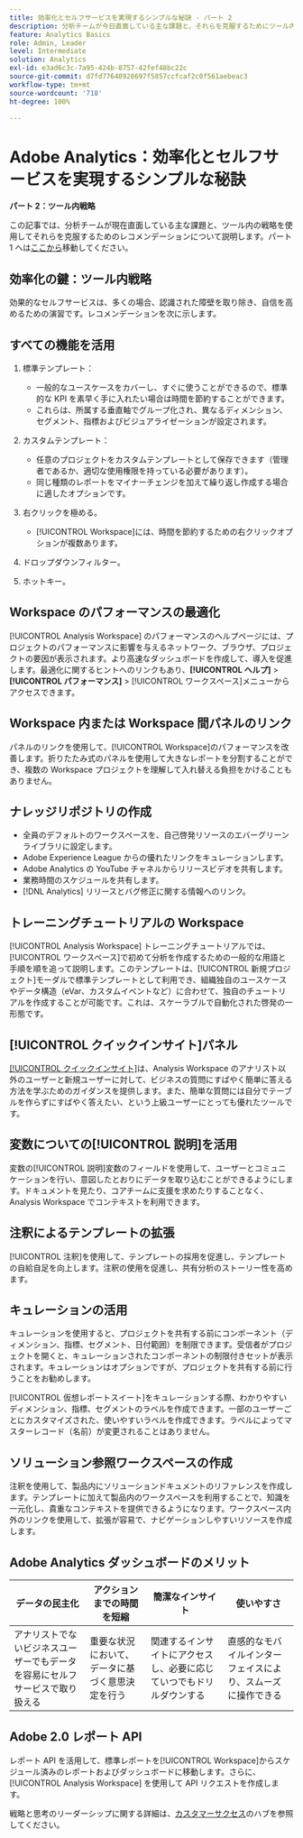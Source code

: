 ```yaml
---
title: 効率化とセルフサービスを実現するシンプルな秘訣 - パート 2
description: 分析チームが今日直面している主な課題と、それらを克服するためにツール内の戦略を使用したレコメンデーションについて説明します。
feature: Analytics Basics
role: Admin, Leader
level: Intermediate
solution: Analytics
exl-id: e3ad6c3c-7a95-424b-8757-42fef48bc22c
source-git-commit: d7fd77640928697f5857ccfcaf2c0f561aebeac3
workflow-type: tm+mt
source-wordcount: '718'
ht-degree: 100%

---
```


# Adobe Analytics：効率化とセルフサービスを実現するシンプルな秘訣

**パート 2：ツール内戦略**

この記事では、分析チームが現在直面している主な課題と、ツール内の戦略を使用してそれらを克服するためのレコメンデーションについて説明します。パート 1 へは[ここから](/help/strategy/analytics-simple-hacks-for-efficiency-part-one.md)移動してください。

## 効率化の鍵：ツール内戦略

効果的なセルフサービスは、多くの場合、認識された障壁を取り除き、自信を高めるための演習です。レコメンデーションを次に示します。

## すべての機能を活用

1. 標準テンプレート：

   * 一般的なユースケースをカバーし、すぐに使うことができるので、標準的な KPI を素早く手に入れたい場合は時間を節約することができます。
   * これらは、所属する垂直軸でグループ化され、異なるディメンション、セグメント、指標およびビジュアライゼーションが設定されます。

1. カスタムテンプレート：

   * 任意のプロジェクトをカスタムテンプレートとして保存できます（管理者であるか、適切な使用権限を持っている必要があります）。
   * 同じ種類のレポートをマイナーチェンジを加えて繰り返し作成する場合に適したオプションです。

1. 右クリックを極める。

   * [!UICONTROL Workspace]には、時間を節約するための右クリックオプションが複数あります。

1. ドロップダウンフィルター。

1. ホットキー。

## Workspace のパフォーマンスの最適化

[!UICONTROL Analysis Workspace] のパフォーマンスのヘルプページには、プロジェクトのパフォーマンスに影響を与えるネットワーク、ブラウザ、プロジェクトの要因が表示されます。より高速なダッシュボードを作成して、導入を促進します。最適化に関するヒントへのリンクもあり、**[!UICONTROL ヘルプ]** > **[!UICONTROL パフォーマンス]** > [!UICONTROL ワークスペース]メニューからアクセスできます。

## Workspace 内または Workspace 間パネルのリンク

パネルのリンクを使用して、[!UICONTROL Workspace]のパフォーマンスを改善します。折りたたみ式のパネルを使用して大きなレポートを分割することができ、複数の Workspace プロジェクトを理解して入れ替える負担をかけることもありません。

## ナレッジリポジトリの作成

* 全員のデフォルトのワークスペースを、自己啓発リソースのエバーグリーンライブラリに設定します。
* Adobe Experience League からの優れたリンクをキュレーションします。
* Adobe Analytics の YouTube チャネルからリリースビデオを共有します。
* 業務時間のスケジュールを共有します。
* [!DNL Analytics] リリースとバグ修正に関する情報へのリンク。

## トレーニングチュートリアルの Workspace

[!UICONTROL Analysis Workspace] トレーニングチュートリアルでは、[!UICONTROL ワークスペース]で初めて分析を作成するための一般的な用語と手順を順を追って説明します。このテンプレートは、[!UICONTROL 新規プロジェクト]モーダルで標準テンプレートとして利用でき、組織独自のユースケースやデータ構造（eVar、カスタムイベントなど）に合わせて、独自のチュートリアルを作成することが可能です。これは、スケーラブルで自動化された啓発の一形態です。

## [!UICONTROL クイックインサイト]パネル

[[!UICONTROL クイックインサイト]](https://experienceleague.adobe.com/docs/analytics/analyze/analysis-workspace/panels/quickinsight.html?lang=ja)は、Analysis Workspace のアナリスト以外のユーザーと新規ユーザーに対して、ビジネスの質問にすばやく簡単に答える方法を学ぶためのガイダンスを提供します。また、簡単な質問には自分でテーブルを作らずにすばやく答えたい、という上級ユーザーにとっても優れたツールです。

## 変数についての[!UICONTROL 説明]を活用

変数の[!UICONTROL 説明]変数のフィールドを使用して、ユーザーとコミュニケーションを行い、意図したとおりにデータを取り込むことができるようにします。ドキュメントを見たり、コアチームに支援を求めたりすることなく、Analysis Workspace でコンテキストを利用できます。

## 注釈によるテンプレートの拡張

[!UICONTROL 注釈]を使用して、テンプレートの採用を促進し、テンプレートの自給自足を向上します。注釈の使用を促進し、共有分析のストーリー性を高めます。

## キュレーションの活用

キュレーションを使用すると、プロジェクトを共有する前にコンポーネント（ディメンション、指標、セグメント、日付範囲）を制限できます。受信者がプロジェクトを開くと、キュレーションされたコンポーネントの制限付きセットが表示されます。キュレーションはオプションですが、プロジェクトを共有する前に行うことをお勧めします。

[!UICONTROL 仮想レポートスイート]をキュレーションする際、わかりやすいディメンション、指標、セグメントのラベルを作成できます。一部のユーザーごとにカスタマイズされた、使いやすいラベルを作成できます。ラベルによってマスターレコード（名前）が変更されることはありません。

## ソリューション参照ワークスペースの作成

注釈を使用して、製品内にソリューションドキュメントのリファレンスを作成します。テンプレートに加えて製品内のワークスペースを利用することで、知識を一元化し、貴重なコンテキストを提供できるようになります。ワークスペース内外のリンクを使用して、拡張が容易で、ナビゲーションしやすいリソースを作成します。

## Adobe Analytics ダッシュボードのメリット

| データの民主化 | アクションまでの時間を短縮 | 簡潔なインサイト | 使いやすさ |
| --- | --- | --- | --- |
| アナリストでないビジネスユーザーでもデータを容易にセルフサービスで取り扱える | 重要な状況において、データに基づく意思決定を行う | 関連するインサイトにアクセスし、必要に応じていつでもドリルダウンする | 直感的なモバイルインターフェイスにより、スムーズに操作できる |

## Adobe 2.0 レポート API

レポート API を活用して、標準レポートを[!UICONTROL Workspace]からスケジュール済みのレポートおよびダッシュボードに移動します。さらに、[!UICONTROL Analysis Workspace] を使用して API リクエストを作成します。

戦略と思考のリーダーシップに関する詳細は、[カスタマーサクセス](https://experienceleague.adobe.com/docs/customer-success/customer-success/overview.html?lang=ja)のハブを参照してください。